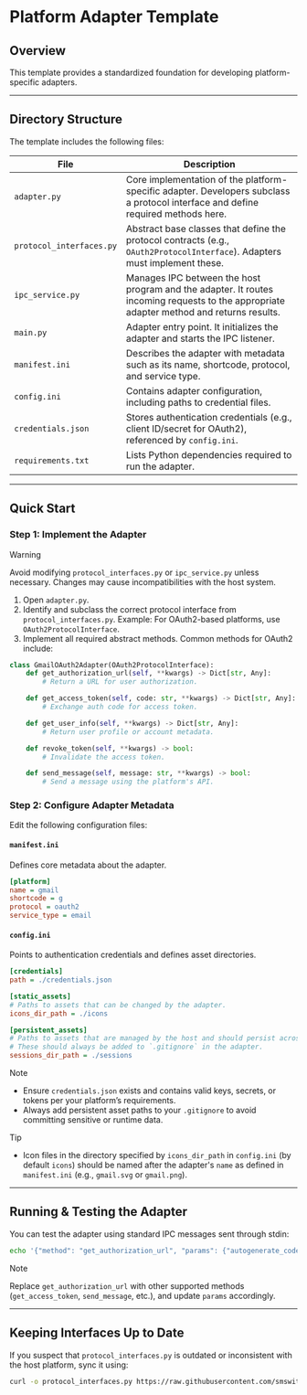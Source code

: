 # Platform Adapter Template

## Overview

This template provides a standardized foundation for developing platform-specific adapters.

---

## Directory Structure

The template includes the following files:

| File                     | Description                                                                                                                              |
| ------------------------ | ---------------------------------------------------------------------------------------------------------------------------------------- |
| `adapter.py`             | Core implementation of the platform-specific adapter. Developers subclass a protocol interface and define required methods here.         |
| `protocol_interfaces.py` | Abstract base classes that define the protocol contracts (e.g., `OAuth2ProtocolInterface`). Adapters must implement these.               |
| `ipc_service.py`         | Manages IPC between the host program and the adapter. It routes incoming requests to the appropriate adapter method and returns results. |
| `main.py`                | Adapter entry point. It initializes the adapter and starts the IPC listener.                                                             |
| `manifest.ini`           | Describes the adapter with metadata such as its name, shortcode, protocol, and service type.                                             |
| `config.ini`             | Contains adapter configuration, including paths to credential files.                                                                     |
| `credentials.json`       | Stores authentication credentials (e.g., client ID/secret for OAuth2), referenced by `config.ini`.                                       |
| `requirements.txt`       | Lists Python dependencies required to run the adapter.                                                                                   |

---

## Quick Start

### Step 1: Implement the Adapter

> [!WARNING]
>
> Avoid modifying `protocol_interfaces.py` or `ipc_service.py` unless necessary. Changes may cause incompatibilities with the host system.

1. Open `adapter.py`.
2. Identify and subclass the correct protocol interface from `protocol_interfaces.py`.
   Example: For OAuth2-based platforms, use `OAuth2ProtocolInterface`.
3. Implement all required abstract methods. Common methods for OAuth2 include:

```python
class GmailOAuth2Adapter(OAuth2ProtocolInterface):
    def get_authorization_url(self, **kwargs) -> Dict[str, Any]:
        # Return a URL for user authorization.

    def get_access_token(self, code: str, **kwargs) -> Dict[str, Any]:
        # Exchange auth code for access token.

    def get_user_info(self, **kwargs) -> Dict[str, Any]:
        # Return user profile or account metadata.

    def revoke_token(self, **kwargs) -> bool:
        # Invalidate the access token.

    def send_message(self, message: str, **kwargs) -> bool:
        # Send a message using the platform's API.
```

### Step 2: Configure Adapter Metadata

Edit the following configuration files:

#### `manifest.ini`

Defines core metadata about the adapter.

```ini
[platform]
name = gmail
shortcode = g
protocol = oauth2
service_type = email
```

#### `config.ini`

Points to authentication credentials and defines asset directories.

```ini
[credentials]
path = ./credentials.json

[static_assets]
# Paths to assets that can be changed by the adapter.
icons_dir_path = ./icons

[persistent_assets]
# Paths to assets that are managed by the host and should persist across runs.
# These should always be added to `.gitignore` in the adapter.
sessions_dir_path = ./sessions
```

> [!NOTE]
>
> - Ensure `credentials.json` exists and contains valid keys, secrets, or tokens per your platform’s requirements.
> - Always add persistent asset paths to your `.gitignore` to avoid committing sensitive or runtime data.

> [!TIP]
>
> - Icon files in the directory specified by `icons_dir_path` in `config.ini` (by default `icons`) should be named after the adapter's `name` as defined in `manifest.ini` (e.g., `gmail.svg` or `gmail.png`).

---

## Running & Testing the Adapter

You can test the adapter using standard IPC messages sent through stdin:

```bash
echo '{"method": "get_authorization_url", "params": {"autogenerate_code_verifier": true}}' | python3 main.py
```

> [!NOTE]
>
> Replace `get_authorization_url` with other supported methods (`get_access_token`, `send_message`, etc.), and update `params` accordingly.

---

## Keeping Interfaces Up to Date

If you suspect that `protocol_interfaces.py` is outdated or inconsistent with the host platform, sync it using:

```bash
curl -o protocol_interfaces.py https://raw.githubusercontent.com/smswithoutborders/RelaySMS-Publisher/feat/plugable-platforms/platforms/protocol_interfaces.py
```
